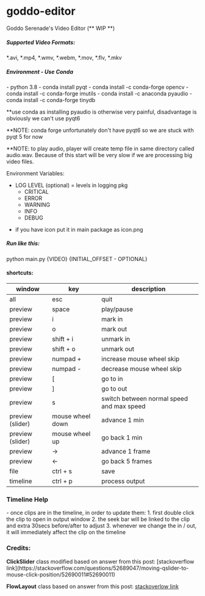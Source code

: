   # goddo-editor
  Goddo Serenade's Video Editor  (** WIP **)
  
  <h5>Supported Video Formats:</h5>
  *.avi, *.mp4, *.wmv, *.webm, *.mov, *.flv, *.mkv
  
  <h5>Environment - Use Conda</h5>
  - python 3.8
  - conda install pyqt
  - conda install -c conda-forge opencv
  - conda install -c conda-forge imutils
  - conda install -c anaconda pyaudio
  - conda install -c conda-forge tinydb
  
  **use conda as installing pyaudio is otherwise very painful, disadvantage is obviously we can't use pyqt6
  
  **NOTE: conda forge unfortunately don't have pyqt6 so we are stuck with pyqt 5 for now
  
  **NOTE: to play audio, player will create temp file in same directory called audio.wav.
  Because of this start will be very slow if we are processing big video files.
  
  Environment Variables:
  - LOG LEVEL (optional) = levels in logging pkg
      - CRITICAL
      - ERROR
      - WARNING
      - INFO
      - DEBUG
  
  * if you have icon put it in main package as icon.png
  
  <h5>Run like this:</h5>
  python main.py {VIDEO} {INITIAL_OFFSET - OPTIONAL}
  
  <h4>shortcuts:</h4>
  
  | window |  key | description  |
  | --- | ------------ | ------------ |
  | all | esc  | quit  |
  | preview | space  | play/pause  |
  | preview | i  | mark in  |
  | preview | o  | mark out  |
  | preview | shift + i  | unmark in  |
  | preview | shift + o  | unmark out  |
  | preview | numpad +  | increase mouse wheel skip  |
  | preview | numpad -  | decrease mouse wheel skip  |
  | preview | [  |  go to in |
  | preview | ]  |  go to out |
  | preview | s  | switch between normal speed and max speed  |
  | preview (slider) | mouse wheel down  |  advance 1 min |
  | preview (slider) | mouse wheel up  |  go back 1 min |
  | preview | ->  |  advance 1 frame |
  | preview | <-  |  go back 5 frames |
  | file | ctrl + s  | save  |
  | timeline | ctrl + p  | process output  |
  
  <h3>Timeline Help</h3>
  - once clips are in the timeline, in order to update them:
    1. first double click the clip to open in output window
    2. the seek bar will be linked to the clip and extra 30secs before/after to adjust
    3. whenever we change the in / out, it will immediately affect the clip on the timeline

  <h3>Credits:</h3>
  <b>ClickSlider</b> class modified based on answer from this post: [stackoverflow link](https://stackoverflow.com/questions/52689047/moving-qslider-to-mouse-click-position/52690011#52690011)
  
  
  <b>FlowLayout</b> class based on answer from this post: [stackoverlow link](https://stackoverflow.com/q/46681266)
